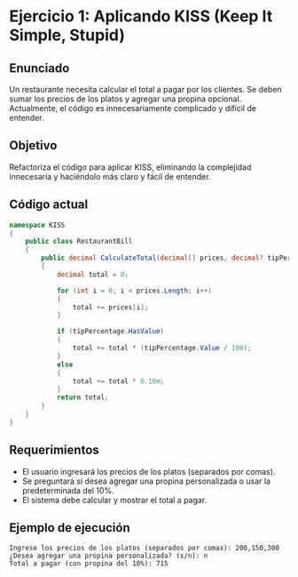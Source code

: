 # Ejercicio 1: Aplicando KISS (Keep It Simple, Stupid)

## Enunciado
Un restaurante necesita calcular el total a pagar por los clientes. Se deben sumar los precios de los platos y agregar una propina opcional. Actualmente, el código es innecesariamente complicado y difícil de entender.

## Objetivo
Refactoriza el código para aplicar KISS, eliminando la complejidad innecesaria y haciéndolo más claro y fácil de entender.

## Código actual
```csharp
namespace KISS
{
    public class RestaurantBill
    {
        public decimal CalculateTotal(decimal[] prices, decimal? tipPercentage)
        {
            decimal total = 0;

            for (int i = 0; i < prices.Length; i++)
            {
                total += prices[i];
            }

            if (tipPercentage.HasValue)
            {
                total += total * (tipPercentage.Value / 100);
            }
            else
            {
                total += total * 0.10m;
            }
            return total;
        }
    }
}
```

## Requerimientos
- El usuario ingresará los precios de los platos (separados por comas).
- Se preguntará si desea agregar una propina personalizada o usar la predeterminada del 10%.
- El sistema debe calcular y mostrar el total a pagar.

## Ejemplo de ejecución
```
Ingrese los precios de los platos (separados por comas): 200,150,300
¿Desea agregar una propina personalizada? (s/n): n
Total a pagar (con propina del 10%): 715
```
